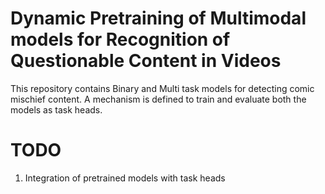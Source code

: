 # Dynamic Pretraining of Multimodal models for Recognition of Questionable Content in Videos
This repository contains Binary and Multi task models for detecting comic mischief content. A mechanism is defined to train and evaluate both the models as task heads. 

# TODO
1. Integration of pretrained models with task heads

